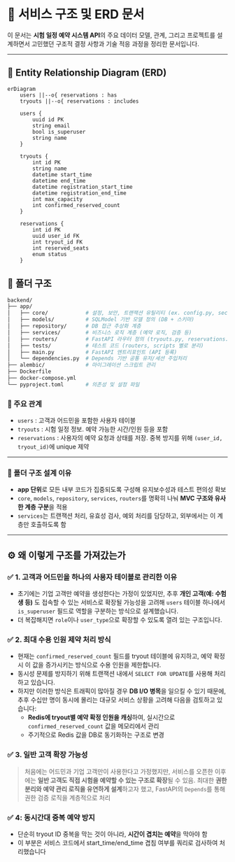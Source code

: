 # 🧩 서비스 구조 및 ERD 문서

이 문서는 **시험 일정 예약 시스템 API**의 주요 데이터 모델, 관계, 그리고 프로젝트를 설계하면서 고민했던 구조적 결정 사항과 기술 적응 과정을 정리한 문서입니다.

---

## 📐 Entity Relationship Diagram (ERD)

```mermaid
erDiagram
    users ||--o{ reservations : has
    tryouts ||--o{ reservations : includes

    users {
        uuid id PK
        string email
        bool is_superuser
        string name
    }

    tryouts {
        int id PK
        string name
        datetime start_time
        datetime end_time
        datetime registration_start_time
        datetime registration_end_time
        int max_capacity
        int confirmed_reserved_count
    }

    reservations {
        int id PK
        uuid user_id FK
        int tryout_id FK
        int reserved_seats
        enum status
    }
```

## 📁 폴더 구조

```bash
backend/
├── app/
│   ├── core/            # 설정, 보안, 트랜잭션 유틸리티 (ex. config.py, security.py)
│   ├── models/          # SQLModel 기반 모델 정의 (DB + 스키마)
│   ├── repository/      # DB 접근 추상화 계층
│   ├── services/        # 비즈니스 로직 계층 (예약 로직, 검증 등)
│   ├── routers/         # FastAPI 라우터 정의 (tryouts.py, reservations.py)
│   ├── tests/           # 테스트 코드 (routers, scripts 별로 분리)
│   ├── main.py          # FastAPI 엔트리포인트 (API 등록)
│   └── dependencies.py  # Depends 기반 공통 유저/세션 주입처리
├── alembic/             # 마이그레이션 스크립트 관리
├── Dockerfile
├── docker-compose.yml
└── pyproject.toml       # 의존성 및 설정 파일
```

### 📌 주요 관계

- `users` : 고객과 어드민을 포함한 사용자 테이블
- `tryouts` : 시험 일정 정보. 예약 가능한 시간/인원 등을 포함
- `reservations` : 사용자의 예약 요청과 상태를 저장. 중복 방지를 위해 `(user_id, tryout_id)`에 unique 제약

---

### 📌 폴더 구조 설계 이유

- **app 단위**로 모든 내부 코드가 집중되도록 구성해 유지보수성과 테스트 편의성 확보
- `core`, `models`, `repository`, `services`, `routers`를 명확히 나눠 **MVC 구조와 유사한 계층 구분**을 적용
- `services`는 트랜잭션 처리, 유효성 검사, 예외 처리를 담당하고, 외부에서는 이 계층만 호출하도록 함

---

## ⚙️ 왜 이렇게 구조를 가져갔는가

### ✅ 1. 고객과 어드민을 하나의 사용자 테이블로 관리한 이유

- 초기에는 기업 고객만 예약을 생성한다는 가정이 있었지만, 추후 **개인 고객(예: 수험생 등)** 도 접속할 수 있는 서비스로 확장될 가능성을 고려해 `users` 테이블 하나에서 `is_superuser` 필드로 역할을 구분하는 방식으로 설계했습니다.
- 더 복잡해지면 `role`이나 `user_type`으로 확장할 수 있도록 열려 있는 구조입니다.

### ✅ 2. 최대 수용 인원 제약 처리 방식

- 현재는 `confirmed_reserved_count` 필드를 tryout 테이블에 유지하고, 예약 확정 시 이 값을 증가시키는 방식으로 수용 인원을 제한합니다.
- 동시성 문제를 방지하기 위해 트랜잭션 내에서 `SELECT FOR UPDATE`를 사용해 처리하고 있습니다.
- 하지만 이러한 방식은 트래픽이 많아질 경우 **DB I/O 병목**을 일으킬 수 있기 때문에,
  추후 수십만 명이 동시에 몰리는 대규모 서비스 상황을 고려해 다음을 검토하고 있습니다:
  - **Redis에 tryout별 예약 확정 인원을 캐싱**하여, 실시간으로 `confirmed_reserved_count` 값을 메모리에서 관리
  - 주기적으로 Redis 값을 DB로 동기화하는 구조로 변경

### ✅ 3. 일반 고객 확장 가능성

> 처음에는 어드민과 기업 고객만이 사용한다고 가정했지만,
> 서비스를 오픈한 이후에는 **일반 고객도 직접 시험을 예약할 수 있는 구조로 확장**될 수 있음.
> 최대한 **권한 분리와 예약 관리 로직을 유연하게 설계**하고자 했고, FastAPI의 `Depends`를 통해 권한 검증 로직을 계층적으로 처리

### ✅ 4: 동시간대 중복 예약 방지

- 단순히 tryout ID 중복을 막는 것이 아니라, **시간이 겹치는 예약**을 막아야 함
- 이 부분은 서비스 코드에서 start_time/end_time 겹침 여부를 쿼리로 검사하여 처리했습니다

